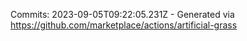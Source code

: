 Commits: 2023-09-05T09:22:05.231Z - Generated via https://github.com/marketplace/actions/artificial-grass
<br>
